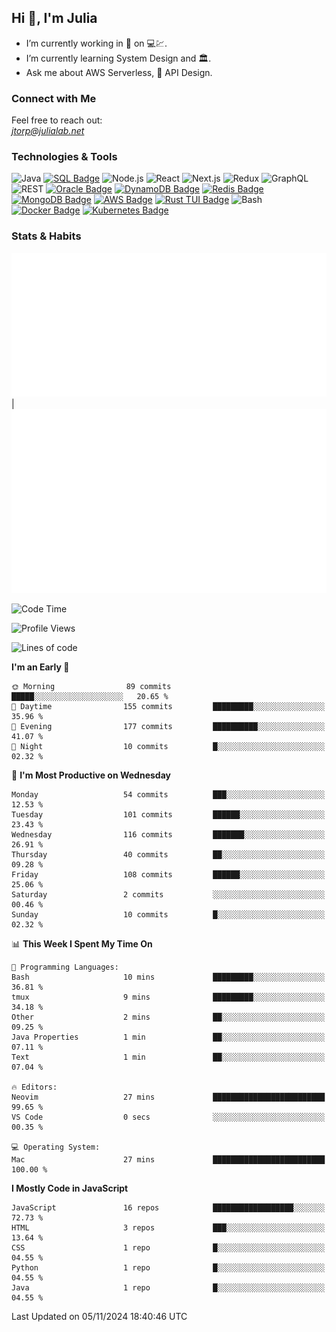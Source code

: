 ## Hi 👋, I'm Julia
- I’m currently working in 🏦 on 💻💹.
- I’m currently learning System Design and 🏛️.
- Ask me about AWS Serverless, 🔌 API Design.
  

### Connect with Me
Feel free to reach out:  
*[jtorp@julialab.net](mailto:jtorp@julialab.net)*


### Technologies & Tools
![Java](https://img.shields.io/badge/-Java-D50032?style=for-the-badge&logo=java&logoColor=white)
[![SQL Badge](https://img.shields.io/badge/-SQL-4479A1?style=for-the-badge&logo=sql&logoColor=white)](https://en.wikipedia.org/wiki/SQL)
![Node.js](https://img.shields.io/badge/-Node.js-339933?style=for-the-badge&logo=node.js&logoColor=white)
![React](https://img.shields.io/badge/-React-61DAFB?style=for-the-badge&logo=react&logoColor=white)
![Next.js](https://img.shields.io/badge/-Next.js-000000?style=for-the-badge&logo=next.js&logoColor=white)
![Redux](https://img.shields.io/badge/-Redux-764ABC?style=for-the-badge&logo=redux&logoColor=white)
![GraphQL](https://img.shields.io/badge/-GraphQL-E10098?style=for-the-badge&logo=graphql&logoColor=white)
![REST](https://img.shields.io/badge/-REST-FF5733?style=for-the-badge&logo=rest&logoColor=white)
[![Oracle Badge](https://img.shields.io/badge/-Oracle-F80000?style=for-the-badge&logo=oracle&logoColor=white)](https://www.oracle.com/)
[![DynamoDB Badge](https://img.shields.io/badge/-DynamoDB-4053D6?style=for-the-badge&logo=amazon-dynamodb&logoColor=white)](https://aws.amazon.com/dynamodb/)
[![Redis Badge](https://img.shields.io/badge/-Redis-D52B1E?style=for-the-badge&logo=redis&logoColor=white)](https://redis.io/) 
[![MongoDB Badge](https://img.shields.io/badge/-MongoDB-47A248?style=for-the-badge&logo=mongodb&logoColor=white)](https://www.mongodb.com/)
[![AWS Badge](https://img.shields.io/badge/-AWS-FF9900?style=for-the-badge&logo=amazon-aws&logoColor=white)](https://aws.amazon.com/)
[![Rust TUI Badge](https://img.shields.io/badge/-Rust_TUI-000000?style=for-the-badge&logo=rust&logoColor=white)](https://crates.io/crates/tui)
![Bash](https://img.shields.io/badge/-Bash-4EAA25?style=for-the-badge&logo=gnu-bash&logoColor=white)
[![Docker Badge](https://img.shields.io/badge/-Docker-2496ED?style=for-the-badge&logo=docker&logoColor=white)](https://www.docker.com/) 
[![Kubernetes Badge](https://img.shields.io/badge/Kubernetes-3069DE?style=for-the-badge&logo=kubernetes&logoColor=white)](https://kubernetes.io/)

### Stats & Habits

![Metrics Calendar](/metrics.plugin.isocalendar.svg "Metrics Calendar") | ![Metrics Habits](/metrics.plugin.habits.charts.svg "Metrics Habits") 


<!--START_SECTION:waka-->
![Code Time](http://img.shields.io/badge/Code%20Time-760%20hrs%2055%20mins-blue)

![Profile Views](http://img.shields.io/badge/Profile%20Views-0-blue)

![Lines of code](https://img.shields.io/badge/From%20Hello%20World%20I%27ve%20Written-1.0%20million%20lines%20of%20code-blue)

**I'm an Early 🐤** 

```text
🌞 Morning                89 commits          █████░░░░░░░░░░░░░░░░░░░░   20.65 % 
🌆 Daytime                155 commits         █████████░░░░░░░░░░░░░░░░   35.96 % 
🌃 Evening                177 commits         ██████████░░░░░░░░░░░░░░░   41.07 % 
🌙 Night                  10 commits          █░░░░░░░░░░░░░░░░░░░░░░░░   02.32 % 
```
📅 **I'm Most Productive on Wednesday** 

```text
Monday                   54 commits          ███░░░░░░░░░░░░░░░░░░░░░░   12.53 % 
Tuesday                  101 commits         ██████░░░░░░░░░░░░░░░░░░░   23.43 % 
Wednesday                116 commits         ███████░░░░░░░░░░░░░░░░░░   26.91 % 
Thursday                 40 commits          ██░░░░░░░░░░░░░░░░░░░░░░░   09.28 % 
Friday                   108 commits         ██████░░░░░░░░░░░░░░░░░░░   25.06 % 
Saturday                 2 commits           ░░░░░░░░░░░░░░░░░░░░░░░░░   00.46 % 
Sunday                   10 commits          █░░░░░░░░░░░░░░░░░░░░░░░░   02.32 % 
```


📊 **This Week I Spent My Time On** 

```text
💬 Programming Languages: 
Bash                     10 mins             █████████░░░░░░░░░░░░░░░░   36.81 % 
tmux                     9 mins              █████████░░░░░░░░░░░░░░░░   34.18 % 
Other                    2 mins              ██░░░░░░░░░░░░░░░░░░░░░░░   09.25 % 
Java Properties          1 min               ██░░░░░░░░░░░░░░░░░░░░░░░   07.11 % 
Text                     1 min               ██░░░░░░░░░░░░░░░░░░░░░░░   07.04 % 

🔥 Editors: 
Neovim                   27 mins             █████████████████████████   99.65 % 
VS Code                  0 secs              ░░░░░░░░░░░░░░░░░░░░░░░░░   00.35 % 

💻 Operating System: 
Mac                      27 mins             █████████████████████████   100.00 % 
```

**I Mostly Code in JavaScript** 

```text
JavaScript               16 repos            ██████████████████░░░░░░░   72.73 % 
HTML                     3 repos             ███░░░░░░░░░░░░░░░░░░░░░░   13.64 % 
CSS                      1 repo              █░░░░░░░░░░░░░░░░░░░░░░░░   04.55 % 
Python                   1 repo              █░░░░░░░░░░░░░░░░░░░░░░░░   04.55 % 
Java                     1 repo              █░░░░░░░░░░░░░░░░░░░░░░░░   04.55 % 
```




 Last Updated on 05/11/2024 18:40:46 UTC
<!--END_SECTION:waka-->



